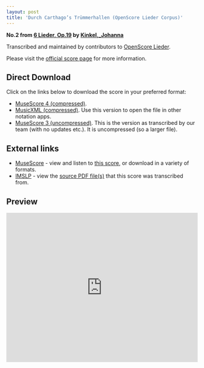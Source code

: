 ```yaml
---
layout: post
title: 'Durch Carthago’s Trümmerhallen (OpenScore Lieder Corpus)'
---
```


__No.2 from [6 Lieder, Op.19](https://fourscoreandmore.org/OpenScore/Kinkel%2C_Johanna/6_Lieder%2C_Op.19/) by [Kinkel,_Johanna](https://fourscoreandmore.org/OpenScore/Kinkel%2C_Johanna)__

Transcribed and maintained by contributors to [OpenScore Lieder].

Please visit the [official score page] for more information.

[official score page]: https://musescore.com/openscore-lieder-corpus/scores/5988341
[OpenScore Lieder]: https://musescore.com/openscore-lieder-corpus

## Direct Download

Click on the links below to download the score in your preferred format:
- [MuseScore 4 (compressed)](https://fourscoreandmore.org/OpenScore/Kinkel%2C_Johanna/6_Lieder%2C_Op.19/2_Durch_Carthago%E2%80%99s_Tr%C3%BCmmerhallen.mscz).
- [MusicXML (compressed)](https://fourscoreandmore.org/OpenScore/Kinkel%2C_Johanna/6_Lieder%2C_Op.19/2_Durch_Carthago%E2%80%99s_Tr%C3%BCmmerhallen.mxl). Use this version to open the file in other notation apps.
- [MuseScore 3 (uncompressed)](https://raw.githubusercontent.com/OpenScore/Lieder/refs/heads/main/scores/Kinkel%2C_Johanna/6_Lieder%2C_Op.19/2_Durch_Carthago%E2%80%99s_Tr%C3%BCmmerhallen/lc5988341.mscx). This is the version as transcribed by our team (with no updates etc.). It is uncompressed (so a larger file).

## External links

- [MuseScore] - view and listen to [this score][MuseScore], or download in a variety of formats.
- [IMSLP] - view the [source PDF file(s)][IMSLP] that this score was transcribed from.

[MuseScore]: https://musescore.com/score/5988341
[IMSLP]: https://imslp.org/wiki/Special:ReverseLookup/171873

## Preview

<iframe width="100%" height="394" src="https://musescore.com/openscore-lieder-corpus/scores/5988341/embed" frameborder="0" allowfullscreen allow="autoplay; fullscreen"></iframe>
